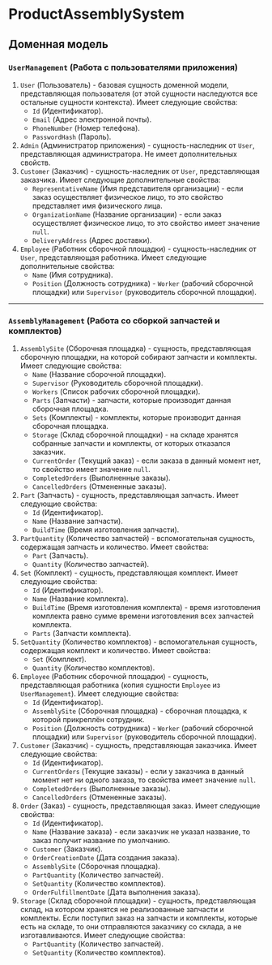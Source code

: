 # ProductAssemblySystem
## Доменная модель
### `UserManagement` (Работа с пользователями приложения)
1. `User` (Пользователь) - базовая сущность доменной модели, представляющая пользователя (от этой сущности наследуются все остальные сущности контекста). Имеет следующие свойства:
    - `Id` (Идентификатор).
    - `Email` (Адрес электронной почты).
    - `PhoneNumber` (Номер телефона).
    - `PasswordHash` (Пароль).
2. `Admin` (Администратор приложения) - сущность-наследник от `User`, представляющая администратора. Не имеет дополнительных свойств.
3. `Customer` (Заказчик) - сущность-наследник от `User`, представляющая заказчика. Имеет следующие дополнительные свойства:
    - `RepresentativeName` (Имя представителя организации) - если заказ осуществляет физическое лицо, то это свойство представляет имя физического лица.
    - `OrganizationName` (Название организации) - если заказ осуществляет физическое лицо, то это свойство имеет значение `null`.
    - `DeliveryAddress` (Адрес доставки).
4. `Employee` (Работник сборочной площадки) - сущность-наследник от `User`, представляющая работника. Имеет следующие дополнительные свойства:
    - `Name` (Имя сотрудника).
    - `Position` (Должность сотрудника) - `Worker` (рабочий сборочной площадки) или `Supervisor` (руководитель сборочной площадки).
---
### `AssemblyManagement` (Работа со сборкой запчастей и комплектов)
1. `AssemblySite` (Сборочная площадка) - сущность, представляющая сборочную площадки, на которой собирают запчасти и комплекты. Имеет следующие свойства:
    - `Name` (Название сборочной площадки).
    - `Supervisor` (Руководитель сборочной площадки).
    - `Workers` (Список рабочих сборочной площадки).
    - `Parts` (Запчасти) - запчасти, которые производит данная сборочная площадка.
    - `Sets` (Комплекты) - комплекты, которые производит данная сборочная площадка.
    - `Storage` (Склад сборочной площадки) - на складе хранятся собранные запчасти и комплекты, от которых отказался заказчик.
    - `CurrentOrder` (Текущий заказ) - если заказа в данный момент нет, то свойство имеет значение `null`.
    - `CompletedOrders` (Выполненные заказы).
    - `CancelledOrders` (Отмененные заказы).
2. `Part` (Запчасть) - сущность, представляющая запчасть. Имеет следующие свойства:
    - `Id` (Идентификатор).
    - `Name` (Название запчасти).
    - `BuildTime` (Время изготовления запчасти).
3. `PartQuantity` (Количество запчастей) - вспомогательная сущность, содержащая запчасть и количество. Имеет свойства:
    - `Part` (Запчасть).
    - `Quantity` (Количество запчастей).
4. `Set` (Комплект) - сущность, представляющая комплект. Имеет следующие свойства:
    - `Id` (Идентификатор).
    - `Name` (Название комплекта).
    - `BuildTime` (Время изготовления комплекта) - время изготовления комплекта равно сумме времени изготовления всех запчастей комплекта.
    - `Parts` (Запчасти комплекта).
5. `SetQuantity` (Количество комплектов) - вспомогательная сущность, содержащая комплект и количество. Имеет свойства:
    - `Set` (Комплект).
    - `Quantity` (Количество комплектов).
6. `Employee` (Работник сборочной площадки) - сущность, представляющая работника (копия сущности `Employee` из `UserManagement`). Имеет следующие свойства:
    - `Id` (Идентификатор).
    - `AssemblySite` (Сборочная площадка) - сборочная площадка, к которой прикреплён сотрудник.
    - `Position` (Должность сотрудника) - `Worker` (рабочий сборочной площадки) или `Supervisor` (руководитель сборочной площадки).
7. `Customer` (Заказчик) - сущность, представляющая заказчика. Имеет следующие свойства:
    - `Id` (Идентификатор).
    - `CurrentOrders` (Текущие заказы) - если у заказчика в данный момент нет ни одного заказа, то свойства имеет значение `null`.
    - `CompletedOrders` (Выполненные заказы).
    - `CancelledOrders` (Отмененные заказы).
8. `Order` (Заказ) - сущность, представляющая заказ. Имеет следующие свойства:
    - `Id` (Идентификатор).
    - `Name` (Название заказа) - если заказчик не указал название, то заказ получит название по умолчанию.
    - `Customer` (Заказчик).
    - `OrderCreationDate` (Дата создания заказа).
    - `AssemblySite` (Сборочная площадка).
    - `PartQuantity` (Количество запчастей).
    - `SetQuantity` (Количество комплектов).
    - `OrderFulfillmentDate` (Дата выполнения заказа).
9. `Storage` (Склад сборочной площадки) - сущность, представляющая склад, на котором хранятся не реализованные запчасти и комплекты. Если поступил заказ на запчасти и комплекты, которые есть на складе, то они отправляются заказчику со склада, а не изготавливаются. Имеет следующие свойства:
    - `PartQuantity` (Количество запчастей).
    - `SetQuantity` (Количество комплектов).
